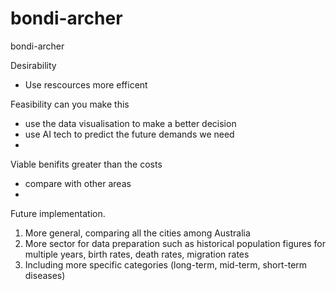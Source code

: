 # bondi-archer
bondi-archer


Desirability
- Use rescources more efficent

Feasibility can you make this
- use the data visualisation to make a better decision
- use AI tech to predict the future demands we need
- 


Viable benifits greater than the costs
- compare with other areas
- 


Future implementation.
1. More general, comparing all the cities among Australia
2. More sector for data preparation such as historical population figures for multiple years, birth rates, death rates, migration rates
3. Including more specific categories (long-term, mid-term, short-term diseases)
